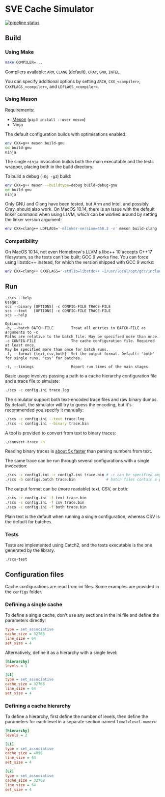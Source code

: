 # SVE Cache Simulator

[![pipeline status](https://gitlab.com/andreipoe/sve-cache-simulator/badges/master/pipeline.svg)](https://gitlab.com/andreipoe/sve-cache-simulator/-/commits/master)


## Build

### Using Make

```bash
make COMPILER=...
```

Compilers available: `ARM`, `CLANG` (default), `CRAY`, `GNU`, `INTEL`.

You can specify additional options by setting `ARCH`, `CXX_<compiler>`, `CXXFLAGS_<compiler>`, and `LDFLAGS_<compiler>`.

### Using Meson

Requirements:

* [Meson](https://mesonbuild.com/Quick-guide.html) (`pip3 install --user meson`)
* Ninja

The default configuration builds with optimisations enabled:

```bash
env CXX=g++ meson build-gnu
cd build-gnu
ninja
```

The single `ninja` invocation builds both the main executable and the tests wrapper, placing both in the build directory.

To build a debug (`-Og -g3`) build:

```bash
env CXX=g++ meson --buildtype=debug build-debug-gnu
cd build-gnu
ninja
```

Only GNU and Clang have been tested, but Arm and Intel, and possibly Cray, should also work.
On MacOS 10.14, there is an issue with the default linker command when using LLVM, which can be worked around by setting the linker version argument:

```bash
env CXX=clang++ LDFLAGS='-mlinker-version=450.3 -v' meson build-clang
```

### Compatibility

On MacOS 10.14, not even Homebrew's LLVM's libc++ 10 accepts C++17 filesystem, so the tests can't be built; GCC 9 works fine.
You can force using libstdc++ instead, for which the version shipped with GCC 9 works:

```bash
env CXX=clang++ CXXFLAGS='-stdlib=libstdc++ -I/usr/local/opt/gcc/include/c++/9.3.0 -I/usr/local/opt/gcc/include/c++/9.3.0/x86_64-apple-darwin18 -Wno-stdlibcxx-not-found' LDFLAGS='-L/usr/local/opt/gcc/lib/gcc/9 -mlinker-version=450.3' meson build-clang
```

## Run

```
./scs --help
Usage:
scs --binary [OPTIONS] -c CONFIG-FILE TRACE-FILE
scs --text   [OPTIONS] -c CONFIG-FILE TRACE-FILE
scs --help

Options:
-b, --batch BATCH-FILE        Treat all entries in BATCH-FILE as arguments to -c
Paths are relative to the batch file. May be specified more than once.
-c CONFIG-FILE                The cache configuration file. Required at least once.
May be specified more than once for batch runs.
-f, --format {text,csv,both}  Set the output format. Default: 'both' for single runs, 'csv' for batches.

-t, --timings                 Report run times of the main stages.
```

Basic usage involves passing a path to a cache hierarchy configuration file and a trace file to simulate:

```bash
./scs -c config.ini trace.log
```

The simulator support both text-encoded trace files and raw binary dumps.
By default, the simulator will try to guess the encoding, but it's recommended you specify it manually:

```bash
./scs -c config.ini --text trace.log
./scs -c config.ini --binary trace.bin
```

A tool is provided to convert from text to binary traces:

```bash
./convert-trace -h
```

Reading binary traces is [about 5x faster](https://gitlab.com/andreipoe/cpp-parsing-benchmark) than parsing numbers from text.

The same trace can be run through several configurations with a single invocation:

```bash
./scs -c config1.ini -c config2.ini trace.bin # -c can be specified any number of times
./scs -b configs.batch trace.bin              # batch files contain a path to a configuration file per line
```

The output format can be (more readable) text, CSV, or both:

```bash
./scs -c config.ini -f text trace.bin
./scs -c config.ini -f csv trace.bin
./scs -c config.ini -f both trace.bin
```

Plain text is the default when running a single configuration, whereas CSV is the default for batches.


### Tests

Tests are implemented using Catch2, and the tests executable is the one generated by the library.

```bash
./scs-test
```

## Configuration files

Cache configurations are read from ini files.
Some examples are provided in the `configs` folder.

### Defining a single cache

To define a single cache, don't use any sections in the ini file and define the parameters directly:

```ini
type = set_associative
cache_size = 32768
line_size = 64
set_size = 4
```

Alternatively, define it as a hierarchy with a single level:

```ini
[hierarchy]
levels = 1

[L1]
type = set_associative
cache_size = 32768
line_size = 64
set_size = 4
```

### Defining a cache hierarchy

To define a hierarchy, first define the number of levels, then define the parameters for each level in a separate section named `level<level-numer>`:

```ini
[hierarchy]
levels = 2

[L1]
type = set_associative
cache_size = 4096
line_size = 64
set_size = 4

[L2]
type = set_associative
cache_size = 32768
line_size = 64
set_size = 4
```
